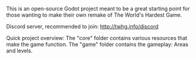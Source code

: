 This is an open-source Godot project meant to be a great starting point
for those wanting to make their own remake of The World's Hardest Game.

Discord server, recommended to join: http://twhg.info/discord

Quick project overview:
	The "core" folder contains various resources that make the game function.
	The "game" folder contains the gameplay: Areas and levels.
